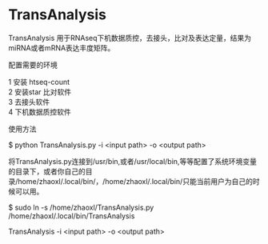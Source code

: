 # TransAnalysis
TransAnalysis 用于RNAseq下机数据质控，去接头，比对及表达定量，结果为miRNA或者mRNA表达丰度矩阵。


配置需要的环境

1 安装 htseq-count \
2 安装star 比对软件 \
3 去接头软件 \
4 下机数据质控软件

使用方法

$ python TransAnalysis.py -i \<input path\> -o \<output path\>

将TransAnalysis.py连接到/usr/bin,或者/usr/local/bin,等等配置了系统环境变量的目录下，或者你自己的目录/home/zhaoxl/.local/bin/，/home/zhaoxl/.local/bin/只能当前用户为自己的时候可以用。

$ sudo ln -s /home/zhaoxl/TransAnalysis.py  /home/zhaoxl/.local/bin/TransAnalysis

TransAnalysis -i \<input path\> -o \<output path\>


